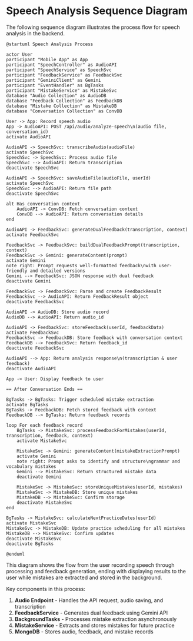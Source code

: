 # Speech Analysis Sequence Diagram

The following sequence diagram illustrates the process flow for speech analysis in the backend.

```plantuml
@startuml Speech Analysis Process

actor User
participant "Mobile App" as App
participant "SpeechController" as AudioAPI
participant "SpeechService" as SpeechSvc
participant "FeedbackService" as FeedbackSvc
participant "GeminiClient" as Gemini
participant "EventHandler" as BgTasks
participant "MistakeService" as MistakeSvc
database "Audio Collection" as AudioDB
database "Feedback Collection" as FeedbackDB
database "Mistake Collection" as MistakeDB
database "Conversation Collection" as ConvDB

User -> App: Record speech audio
App -> AudioAPI: POST /api/audio/analyze-speech\n(audio file, conversation_id)
activate AudioAPI

AudioAPI -> SpeechSvc: transcribeAudio(audioFile)
activate SpeechSvc
SpeechSvc -> SpeechSvc: Process audio file
SpeechSvc --> AudioAPI: Return transcription
deactivate SpeechSvc

AudioAPI -> SpeechSvc: saveAudioFile(audioFile, userId)
activate SpeechSvc
SpeechSvc --> AudioAPI: Return file path
deactivate SpeechSvc

alt Has conversation context
    AudioAPI -> ConvDB: Fetch conversation context
    ConvDB --> AudioAPI: Return conversation details
end

AudioAPI -> FeedbackSvc: generateDualFeedback(transcription, context)
activate FeedbackSvc

FeedbackSvc -> FeedbackSvc: buildDualFeedbackPrompt(transcription, context)
FeedbackSvc -> Gemini: generateContent(prompt)
activate Gemini
note right: Prompt requests well-formatted feedback\nwith user-friendly and detailed versions
Gemini --> FeedbackSvc: JSON response with dual feedback
deactivate Gemini

FeedbackSvc -> FeedbackSvc: Parse and create FeedbackResult
FeedbackSvc --> AudioAPI: Return FeedbackResult object
deactivate FeedbackSvc

AudioAPI -> AudioDB: Store audio record
AudioDB --> AudioAPI: Return audio_id

AudioAPI -> FeedbackSvc: storeFeedback(userId, feedbackData)
activate FeedbackSvc
FeedbackSvc -> FeedbackDB: Store feedback with conversation context
FeedbackDB --> FeedbackSvc: Return feedback_id
deactivate FeedbackSvc

AudioAPI --> App: Return analysis response\n(transcription & user feedback)
deactivate AudioAPI

App -> User: Display feedback to user

== After Conversation Ends ==

BgTasks -> BgTasks: Trigger scheduled mistake extraction 
activate BgTasks
BgTasks -> FeedbackDB: Fetch stored feedback with context
FeedbackDB --> BgTasks: Return feedback records

loop For each feedback record
    BgTasks -> MistakeSvc: processFeedbackForMistakes(userId, transcription, feedback, context)
    activate MistakeSvc
    
    MistakeSvc -> Gemini: generateContent(mistakeExtractionPrompt)
    activate Gemini
    note right: Prompt asks to identify and structure\ngrammar and vocabulary mistakes
    Gemini --> MistakeSvc: Return structured mistake data
    deactivate Gemini
    
    MistakeSvc -> MistakeSvc: storeUniqueMistakes(userId, mistakes)
    MistakeSvc -> MistakeDB: Store unique mistakes
    MistakeDB --> MistakeSvc: Confirm storage
    deactivate MistakeSvc
end

BgTasks -> MistakeSvc: calculateNextPracticeDates(userId)
activate MistakeSvc
MistakeSvc -> MistakeDB: Update practice scheduling for all mistakes
MistakeDB --> MistakeSvc: Confirm updates
deactivate MistakeSvc
deactivate BgTasks

@enduml
```

This diagram shows the flow from the user recording speech through processing and feedback generation, ending with displaying results to the user while mistakes are extracted and stored in the background.

Key components in this process:
1. **Audio Endpoint** - Handles the API request, audio saving, and transcription
2. **FeedbackService** - Generates dual feedback using Gemini API
3. **BackgroundTasks** - Processes mistake extraction asynchronously
4. **MistakeService** - Extracts and stores mistakes for future practice
5. **MongoDB** - Stores audio, feedback, and mistake records 